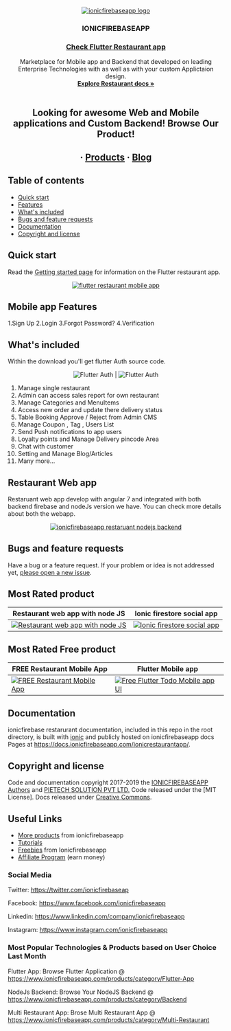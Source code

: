 
<p align="center">
  <a href="https://www.ionicfirebaseapp.com/">
    <img src="https://res.cloudinary.com/ionicfirebaseapp/image/upload/v1564048005/ifa-icon_srjsu3.png" alt="ionicfirebaseapp logo">
  </a>
</p>
<h3 align="center">IONICFIREBASEAPP</h3>

 <a href="https://www.ionicfirebaseapp.com/products/flutter-restaurant-app"> <h3 align="center">Check Flutter Restaurant app  </h3> </a>

<p align="center">
  Marketplace for Mobile app and Backend that developed on leading Enterprise Technologies with as well as with your custom Applictaion design.
  <br>
  <a href="https://docs.ionicfirebaseapp.com/flutterapp"><strong>Explore Restaurant docs »</strong></a>
  <br>
  <br>
  </p>
  <h2 align="center"> Looking for awesome Web and Mobile applications and Custom  Backend! Browse Our Product!</h2> 
  <h2 align="center">
  ·
  <a href="https://www.ionicfirebaseapp.com/products">Products</a>
  ·
  <a href="https://www.ionicfirebaseapp.com/blogs">Blog</a>
  </h2>

## Table of contents

- [Quick start](#quick-start)
- [Features](#mobile-app-features)
- [What's included](#whats-included)
- [Bugs and feature requests](#bugs-and-feature-requests)
- [Documentation](#documentation)
- [Copyright and license](#copyright-and-license)

## Quick start

Read the [Getting started page](https://docs.ionicfirebaseapp.com/flutterapp/) for information on the Flutter restaurant app.

<p align="center">
  <a href="https://www.ionicfirebaseapp.com/products/flutter-restaurant-app">
    <img src="https://res.cloudinary.com/dlx35qw0l/image/upload/v1568870331/login-signup-github-Banner_1_dek0pv.jpg" alt="flutter restaurant mobile app">
  </a>
</p>

## Mobile app Features

1.Sign Up
2.Login
3.Forgot Password?
4.Verification

## What's included

Within the download you'll get flutter Auth source code.

<p align="center">
    <img src="https://res.cloudinary.com/dlx35qw0l/image/upload/v1568873813/iPhone_XR-XS_Max_3_bqwzg7.png" alt="Flutter Auth"> | <img src="https://res.cloudinary.com/dlx35qw0l/image/upload/v1568873811/iPhone_XR-XS_Max_1_qqpvkc.png" alt="Flutter Auth">
  </a>
</p>

1. Manage single restaurant
2. Admin can access sales report for own restaurant
3. Manage Categories and MenuItems
4. Access new order and update there delivery status
5. Table Booking Approve / Reject from Admin CMS
6. Manage Coupon , Tag , Users List
7. Send Push notifications to app users
8. Loyalty points and Manage Delivery pincode Area
9. Chat with customer
10. Setting and Manage Blog/Articles
11. Many more...

## Restaurant Web app 

Restaruant web app develop with angular 7 and integrated with both backend firebase and nodeJs version we have. You can check more details about both the webapp.

<p align="center">
  <a href="https://www.ionicfirebaseapp.com/products/web-restaurant-nodeJs-app">
    <img src="https://res.cloudinary.com/dzu7tvexv/image/upload/f_auto,q_auto/v1566464628/x6o3kyqftwqeu59na3jy.jpg" alt="ionicfirebaseapp restaruant nodejs backend">
  </a>
</p>



## Bugs and feature requests

Have a bug or a feature request. If your problem or idea is not addressed yet, [please open a new issue](https://github.com/ionicfirebaseapp/ionic-3-restaurantapp/issues/new).

## Most Rated product 

| Restaurant web app with node JS  | Ionic firestore social app |
| ------------- | ------------- |
| <a href="https://www.ionicfirebaseapp.com/products/web-restaurant-nodeJs-app" rel="Restaurant web app with node JS">![Restaurant web app with node JS](https://res.cloudinary.com/dzu7tvexv/image/upload/f_auto,q_auto/v1566464628/x6o3kyqftwqeu59na3jy.jpg) </a> |  <a href="https://www.ionicfirebaseapp.com/products/ionic-firestore-social-mobile-app" rel="Ionic firestore social app"> ![Ionic firestore social app](https://res.cloudinary.com/dzu7tvexv/image/upload/f_auto,q_auto/v1566279207/zo1gnveeiyagzmmphzhq.jpg) </a>| 

## Most Rated Free product 

| FREE Restaurant Mobile App  | Flutter Mobile app |
| ------------- | ------------- |
| <a href="https://www.ionicfirebaseapp.com/products/ionic-3-restaurant-mobile-app" rel="FREE Restaurant Mobile App">![FREE Restaurant Mobile App](https://res.cloudinary.com/dzu7tvexv/image/upload/w_590,h_300,f_auto,q_auto/v1566369745/tepubukeji3u5qpr7o3p.jpg) </a> |  <a href="https://www.ionicfirebaseapp.com/products/flutter-mobile-app" rel="Free Flutter Todo Mobile app UI"> ![Free Flutter Todo Mobile app UI](https://res.cloudinary.com/dzu7tvexv/image/upload/w_590,h_300,f_auto,q_auto/v1540272427/y3sogf3if3ostylxr95y.jpg) </a>| 

## Documentation

ionicfirebase restarurant documentation, included in this repo in the root directory, is built with [ionic](https://ionicframework.com/) and publicly hosted on ionicfirebaseapp docs Pages at <https://docs.ionicfirebaseapp.com/ionicrestaurantapp/>.


## Copyright and license

Code and documentation copyright 2017-2019 the [IONICFIREBASEAPP Authors](https://ionicfirebaseapp.com) and [PIETECH SOLUTION PVT LTD.](https://pietechsolution.com) Code released under the [MIT License]. Docs released under [Creative Commons](https://creativecommons.org/licenses/by/3.0/).

## Useful Links

- [More products](https://www.ionicfirebaseapp.com/products) from ionicfirebaseapp
- [Tutorials](https://www.youtube.com/channel/UCAes_uRy_H3pJ7z4OO78oIg)
- [Freebies]() from Ionicfirebaseapp
- [Affiliate Program](https://www.ionicfirebaseapp.com/affiliate) (earn money)

### Social Media

Twitter: <https://twitter.com/ionicfirebaseap>

Facebook: <https://www.facebook.com/ionicfirebaseapp>

Linkedin: <https://www.linkedin.com/company/ionicfirebaseapp>

Instagram: <https://www.instagram.com/ionicfirebaseapp>

### Most Popular Technologies & Products based on User Choice Last Month

Flutter App: Browse Flutter Application @ https://www.ionicfirebaseapp.com/products/category/Flutter-App

NodeJs Backend: Browse Your NodeJS Backend @ https://www.ionicfirebaseapp.com/products/category/Backend

Multi Restaurant App: Brose Multi Restaurant App @ https://www.ionicfirebaseapp.com/products/category/Multi-Restaurant
